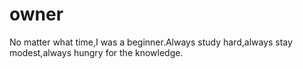 owner
=====

No matter what time,I was a beginner.Always study hard,always stay modest,always hungry for the  knowledge.
